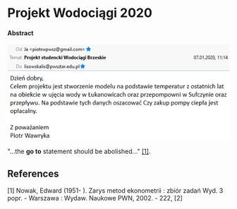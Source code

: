 # Projekt Wodociągi 2020

#### Abstract

![mail](docs/mail.png)

"...the **go to** statement should be abolished..." [[1]](#1).

<!--
<a id="1">[1]</a> 
Dijkstra, E. W. (1968). 
Go to statement considered harmful. 
Communications of the ACM, 11(3), 147-148. -->

 ## References
<a id="1">[1]</a> 
Nowak, Edward (1951- ).
Zarys metod ekonometrii : zbiór zadań 
Wyd. 3 popr. - Warszawa : Wydaw. Naukowe PWN, 2002. - 222, [2]
